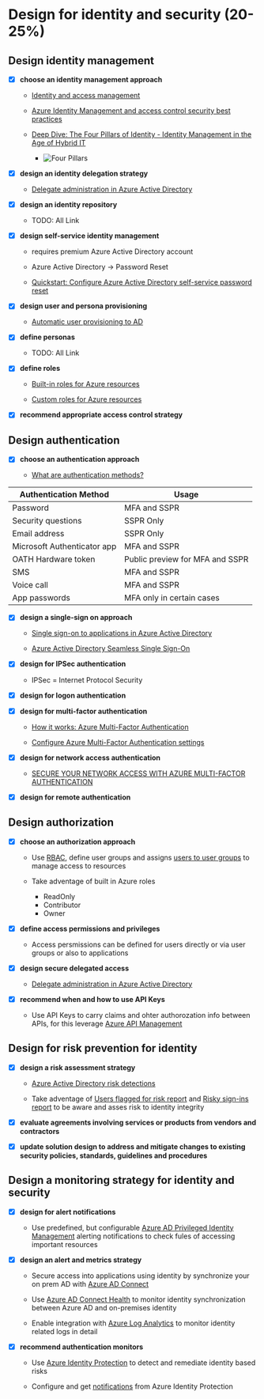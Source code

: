# Design for identity and security (20-25%)

## Design identity management

- [x] __choose an identity management approach__

  - [Identity and access management](https://docs.microsoft.com/en-us/azure/architecture/framework/security/identity)

  - [Azure Identity Management and access control security best practices](https://docs.microsoft.com/en-us/azure/security/fundamentals/identity-management-best-practices)

  - [Deep Dive: The Four Pillars of Identity - Identity Management in the Age of Hybrid IT](https://social.technet.microsoft.com/wiki/contents/articles/15530.the-four-pillars-of-identity-identity-management-in-the-age-of-hybrid-it.aspx)

    - ![Four Pillars](https://social.technet.microsoft.com/wiki/cfs-filesystemfile.ashx/__key/communityserver-wikis-components-files/00-00-00-00-05/4721.fourpillarsofidentity.png)

- [x] __design an identity delegation strategy__

  - [Delegate administration in Azure Active Directory](https://docs.microsoft.com/en-us/azure/active-directory/users-groups-roles/roles-concept-delegation)

- [x] __design an identity repository__

  - TODO: All Link

- [x] __design self-service identity management__

  - requires premium Azure Active Directory account

  - Azure Active Directory -> Password Reset

  - [Quickstart: Configure Azure Active Directory self-service password reset](https://docs.microsoft.com/en-us/azure/active-directory/authentication/quickstart-sspr)

- [x] __design user and persona provisioning__

  - [Automatic user provisioning to AD](https://youtu.be/_ZjARPpI6NI)

- [x] __define personas__

  - TODO: All Link

- [x] __define roles__

  - [Built-in roles for Azure resources](https://docs.microsoft.com/en-us/azure/role-based-access-control/built-in-roles)

  - [Custom roles for Azure resources](https://docs.microsoft.com/en-us/azure/role-based-access-control/custom-roles)

- [x] __recommend appropriate access control strategy__

## Design authentication

- [x] __choose an authentication approach__

  - [What are authentication methods?](https://docs.microsoft.com/en-us/azure/active-directory/authentication/concept-authentication-methods)

|Authentication Method|Usage|
|--- |--- |
|Password|MFA and SSPR|
|Security questions|SSPR Only|
|Email address|SSPR Only|
|Microsoft Authenticator app|MFA and SSPR|
|OATH Hardware token|Public preview for MFA and SSPR|
|SMS|MFA and SSPR|
|Voice call|MFA and SSPR|
|App passwords|MFA only in certain cases|


- [x] __design a single-sign on approach__

  - [Single sign-on to applications in Azure Active Directory](https://docs.microsoft.com/en-us/azure/active-directory/manage-apps/what-is-single-sign-on)

  - [Azure Active Directory Seamless Single Sign-On](https://docs.microsoft.com/en-us/azure/active-directory/hybrid/how-to-connect-sso)

- [x] __design for IPSec authentication__

  - IPSec = Internet Protocol Security

- [x] __design for logon authentication__

- [x] __design for multi-factor authentication__

  - [How it works: Azure Multi-Factor Authentication](https://docs.microsoft.com/en-us/azure/active-directory/authentication/concept-mfa-howitworks)

  - [Configure Azure Multi-Factor Authentication settings](https://docs.microsoft.com/en-us/azure/active-directory/authentication/howto-mfa-mfasettings)

- [x] __design for network access authentication__

  - [SECURE YOUR NETWORK ACCESS WITH AZURE MULTI-FACTOR AUTHENTICATION](https://www.swc.com/blog/cloud/azure-multi-factor-authentication-network-security)

- [x] __design for remote authentication__

## Design authorization

- [x] __choose an authorization approach__

  - Use [RBAC](https://docs.microsoft.com/en-us/azure/role-based-access-control/), define user groups and assigns [users to user groups](https://docs.microsoft.com/en-us/azure/active-directory/manage-apps/methods-for-assigning-users-and-groups) to manage access to resources

  - Take adventage of built in Azure roles
    - ReadOnly
    - Contributor
    - Owner

- [x] __define access permissions and privileges__

  - Access persmissions can be defined for users directly or via user groups or also to applications

- [x] __design secure delegated access__

  - [Delegate administration in Azure Active Directory](https://docs.microsoft.com/en-us/azure/active-directory/users-groups-roles/roles-concept-delegation)

- [x] __recommend when and how to use API Keys__

  - Use API Keys to carry claims and ohter authorozation info between APIs, for this leverage [Azure API Management](https://docs.microsoft.com/en-us/azure/api-management/)

## Design for risk prevention for identity

- [x] __design a risk assessment strategy__

  - [Azure Active Directory risk detections](https://docs.microsoft.com/en-us/azure/active-directory/reports-monitoring/concept-risk-events)

  - Take adventage of [Users flagged for risk report](https://docs.microsoft.com/en-us/azure/active-directory/reports-monitoring/concept-user-at-risk) and [Risky sign-ins report](https://docs.microsoft.com/en-us/azure/active-directory/reports-monitoring/concept-risky-sign-ins) to be aware and asses risk to identity integrity

- [x] __evaluate agreements involving services or products from vendors and contractors__

- [x] __update solution design to address and mitigate changes to existing security policies, standards, guidelines and procedures__

## Design a monitoring strategy for identity and security

- [x] __design for alert notifications__

  - Use predefined, but configurable [Azure AD Privileged Identity Management](https://docs.microsoft.com/en-gb/azure/active-directory/privileged-identity-management/pim-email-notifications) alerting notifications to check fules of accessing important resources

- [x] __design an alert and metrics strategy__

  - Secure access into applications using identity by synchronize your on prem AD with [Azure AD Connect](https://docs.microsoft.com/en-us/azure/active-directory/hybrid/whatis-azure-ad-connect)

  - Use [Azure AD Connect Health](https://docs.microsoft.com/en-gb/azure/active-directory/hybrid/whatis-hybrid-identity) to monitor identity synchronization between Azure AD and on-premises identity

  - Enable integration with [Azure Log Analytics](https://docs.microsoft.com/en-us/azure/active-directory/reports-monitoring/howto-integrate-activity-logs-with-log-analytics) to monitor identity related logs in detail

- [x] __recommend authentication monitors__

  - Use [Azure Identity Protection](https://docs.microsoft.com/en-gb/azure/active-directory/identity-protection/overview-identity-protection) to detect and remediate identity based risks

  - Configure and get [notifications](https://docs.microsoft.com/en-gb/azure/active-directory/identity-protection/howto-identity-protection-configure-notifications) from Azure Identity Protection
